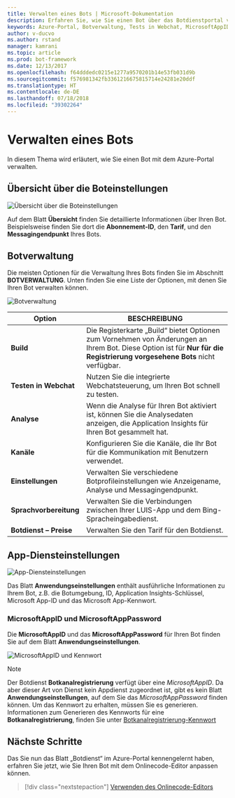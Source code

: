 ```yaml
---
title: Verwalten eines Bots | Microsoft-Dokumentation
description: Erfahren Sie, wie Sie einen Bot über das Botdienstportal verwalten.
keywords: Azure-Portal, Botverwaltung, Tests in Webchat, MicrosoftAppID, MicrosoftAppPassword, Anwendungseinstellungen
author: v-ducvo
ms.author: rstand
manager: kamrani
ms.topic: article
ms.prod: bot-framework
ms.date: 12/13/2017
ms.openlocfilehash: f64dddedc0215e1277a9570201b14e53fb031d9b
ms.sourcegitcommit: f576981342fb3361216675815714e24281e20ddf
ms.translationtype: HT
ms.contentlocale: de-DE
ms.lasthandoff: 07/18/2018
ms.locfileid: "39302264"
---
```

# <a name="manage-a-bot"></a>Verwalten eines Bots

In diesem Thema wird erläutert, wie Sie einen Bot mit dem Azure-Portal verwalten.

## <a name="bot-settings-overview"></a>Übersicht über die Boteinstellungen

![Übersicht über die Boteinstellungen](~/media/azure-manage-a-bot/overview.png)

Auf dem Blatt **Übersicht** finden Sie detaillierte Informationen über Ihren Bot. Beispielsweise finden Sie dort die **Abonnement-ID**, den **Tarif**, und den **Messagingendpunkt** Ihres Bots.

## <a name="bot-management"></a>Botverwaltung

 Die meisten Optionen für die Verwaltung Ihres Bots finden Sie im Abschnitt **BOTVERWALTUNG**. Unten finden Sie eine Liste der Optionen, mit denen Sie Ihren Bot verwalten können.

![Botverwaltung](~/media/azure-manage-a-bot/bot-management.png)

| Option |  BESCHREIBUNG |
| ---- | ---- |
| **Build** | Die Registerkarte „Build“ bietet Optionen zum Vornehmen von Änderungen an Ihrem Bot. Diese Option ist für **Nur für die Registrierung vorgesehene Bots** nicht verfügbar. |
| **Testen in Webchat** | Nutzen Sie die integrierte Webchatsteuerung, um Ihren Bot schnell zu testen. |
| **Analyse** | Wenn die Analyse für Ihren Bot aktiviert ist, können Sie die Analysedaten anzeigen, die Application Insights für Ihren Bot gesammelt hat. |
| **Kanäle** | Konfigurieren Sie die Kanäle, die Ihr Bot für die Kommunikation mit Benutzern verwendet. |
| **Einstellungen** | Verwalten Sie verschiedene Botprofileinstellungen wie Anzeigename, Analyse und Messagingendpunkt. |
| **Sprachvorbereitung** | Verwalten Sie die Verbindungen zwischen Ihrer LUIS-App und dem Bing-Spracheingabedienst. |
| **Botdienst – Preise** | Verwalten Sie den Tarif für den Botdienst. |

## <a name="app-service-settings"></a>App-Diensteinstellungen

![App-Diensteinstellungen](~/media/azure-manage-a-bot/app-service-settings.png)

Das Blatt **Anwendungseinstellungen** enthält ausführliche Informationen zu Ihrem Bot, z.B. die Botumgebung, ID, Application Insights-Schlüssel, Microsoft App-ID und das Microsoft App-Kennwort.

### <a name="microsoftappid-and-microsoftapppassword"></a>MicrosoftAppID und MicrosoftAppPassword

Die **MicrosoftAppID** und das **MicrosoftAppPassword** für Ihren Bot finden Sie auf dem Blatt **Anwendungseinstellungen**.

![MicrosoftAppID und Kennwort](~/media/azure-manage-a-bot/app-settings.png)

> [!NOTE]
> Der Botdienst **Botkanalregistrierung** verfügt über eine *MicrosoftAppID*. Da aber dieser Art von Dienst kein Appdienst zugeordnet ist, gibt es kein Blatt **Anwendungseinstellungen**, auf dem Sie das *MicrosoftAppPassword* finden können. Um das Kennwort zu erhalten, müssen Sie es generieren. Informationen zum Generieren des Kennworts für eine **Botkanalregistrierung**, finden Sie unter [Botkanalregistrierung-Kennwort](bot-service-quickstart-registration.md#bot-channels-registration-password)

## <a name="next-steps"></a>Nächste Schritte
Das Sie nun das Blatt „Botdienst“ im Azure-Portal kennengelernt haben, erfahren Sie jetzt, wie Sie Ihren Bot mit dem Onlinecode-Editor anpassen können.
> [!div class="nextstepaction"]
> [Verwenden des Onlinecode-Editors](bot-service-build-online-code-editor.md)
